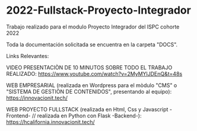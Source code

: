 # 2022-Fullstack-Proyecto-Integrador
Trabajo realizado para el modulo Proyecto Integrador del ISPC cohorte 2022

Toda la documentación solicitada se encuentra en la carpeta "DOCS".

Links Relevantes: 

VIDEO PRESENTACIÒN DE 10 MINUTOS SOBRE TODO EL TRABAJO REALIZADO: https://www.youtube.com/watch?v=2MyMYlJDEnQ&t=48s

WEB EMPRESARIAL (realizada en Wordpress para el mòdulo "CMS" o "SISTEMA DE GESTIÒN DE CONTENIDOS", presentando al equipo): https://innovacionit.tech/

WEB PROYECTO FULLSTACK (realizada en Html, Css y Javascript -Frontend- // realizada en Python con Flask -Backend-): https://hcalifornia.innovacionit.tech/
